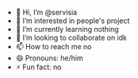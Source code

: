 - 👋 Hi, I’m @servisia
- 👀 I’m interested in people's project
- 🌱 I’m currently learning nothing
- 💞️ I’m looking to collaborate on idk
- 📫 How to reach me no
- 😄 Pronouns: he/him
- ⚡ Fun fact: no

<!---
servisia/servisia is a ✨ special ✨ repository because its `README.md` (this file) appears on your GitHub profile.
You can click the Preview link to take a look at your changes.
--->
